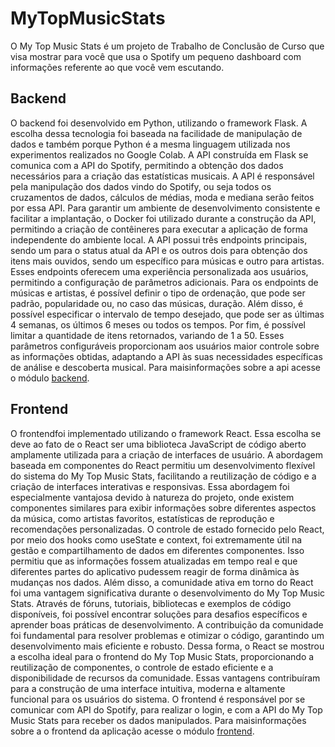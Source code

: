 # MyTopMusicStats
O My Top Music Stats é um projeto de Trabalho de Conclusão de Curso que visa mostrar para você que usa o Spotify um pequeno dashboard com informações referente ao que você vem escutando.

## Backend
O backend foi desenvolvido em Python, utilizando o framework Flask. A escolha dessa tecnologia foi baseada na facilidade de manipulação de dados e também porque Python é a mesma linguagem utilizada nos experimentos realizados no Google Colab. A API construída em Flask se comunica com a API do Spotify, permitindo a obtenção dos dados necessários para a criação das estatísticas musicais. A API é responsável pela manipulação dos dados vindo do Spotify, ou seja todos os cruzamentos de dados, cálculos de médias, moda e mediana serão feitos por essa API. Para garantir um ambiente de desenvolvimento consistente e facilitar a implantação, o Docker foi utilizado durante a construção da API, permitindo a criação de contêineres para executar a aplicação de forma independente do ambiente local. A API possui três endpoints principais, sendo um para o status atual da API e os outros dois para obtenção dos itens mais ouvidos, sendo um específico para músicas e outro para artistas. Esses endpoints oferecem uma experiência personalizada aos usuários, permitindo a configuração de parâmetros adicionais. Para os endpoints de músicas e artistas, é possível definir o tipo de ordenação, que pode ser padrão, popularidade ou, no caso das músicas, duração. Além disso, é possível especificar o intervalo de tempo desejado, que pode ser as últimas 4 semanas, os últimos 6 meses ou todos os tempos. Por fim, é possível limitar a quantidade de itens retornados, variando de 1 a 50. Esses parâmetros configuráveis proporcionam aos usuários maior controle sobre as informações obtidas, adaptando a API às suas necessidades específicas de análise e descoberta musical. Para maisinformações sobre a api acesse o módulo [backend](/backend/).

## Frontend
O frontendfoi implementado utilizando o framework React. Essa escolha se deve ao fato de o React ser uma biblioteca JavaScript de código aberto amplamente utilizada para a criação de interfaces de usuário. A abordagem baseada em componentes do React permitiu um desenvolvimento flexível do sistema do My Top Music Stats, facilitando a reutilização de código e a criação de interfaces interativas e responsivas. Essa abordagem foi especialmente vantajosa devido à natureza do projeto, onde existem componentes similares para exibir informações sobre diferentes aspectos da música, como artistas favoritos, estatísticas de reprodução e recomendações personalizadas. O controle de estado fornecido pelo React, por meio dos hooks como useState e context, foi extremamente útil na gestão e compartilhamento de dados em diferentes componentes. Isso permitiu que as informações fossem atualizadas em tempo real e que diferentes partes do aplicativo pudessem reagir de forma dinâmica às mudanças nos dados. Além disso, a comunidade ativa em torno do React foi uma vantagem significativa durante o desenvolvimento do My Top Music Stats. Através de fóruns, tutoriais, bibliotecas e exemplos de código disponíveis, foi possível encontrar soluções para desafios específicos e aprender boas práticas de desenvolvimento. A contribuição da comunidade foi fundamental para resolver problemas e otimizar o código, garantindo um desenvolvimento mais eficiente e robusto. Dessa forma, o React se mostrou a escolha ideal para o frontend do My Top Music Stats, proporcionando a reutilização de componentes, o controle de estado eficiente e a disponibilidade de recursos da comunidade. Essas vantagens contribuíram para a construção de uma interface intuitiva, moderna e altamente funcional para os usuários do sistema. O frontend é responsável por se comunicar com API do Spotify, para realizar o login, e com a API do My Top Music Stats para receber os dados manipulados. Para maisinformações sobre a o frontend da aplicação acesse o módulo [frontend](/frontend/).
